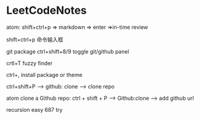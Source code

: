 # LeetCodeNotes

atom: shift+ctrl+p => markdown => enter =>in-time review

shift+ctrl+p 命令输入框

git package
ctrl+shift+8/9 toggle git/github panel

crtl+T fuzzy finder

ctrl+, install package or theme

ctrl+shift+P --> github: clone --> clone repo

atom clone a Github repo:
ctrl + shift + P --> Github:clone --> add github url

recursion easy 687 try

